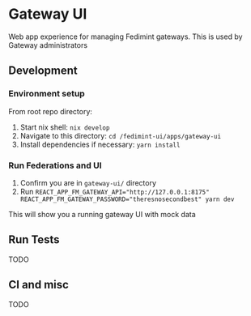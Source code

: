 # Gateway UI

Web app experience for managing Fedimint gateways. This is used by Gateway administrators

## Development

### Environment setup

From root repo directory:

1. Start nix shell: `nix develop`
1. Navigate to this directory: `cd /fedimint-ui/apps/gateway-ui`
1. Install dependencies if necessary: `yarn install`

### Run Federations and UI

1. Confirm you are in `gateway-ui/` directory
1. Run `REACT_APP_FM_GATEWAY_API="http://127.0.0.1:8175" REACT_APP_FM_GATEWAY_PASSWORD="theresnosecondbest" yarn dev`

This will show you a running gateway UI with mock data

## Run Tests

TODO

## CI and misc

TODO
